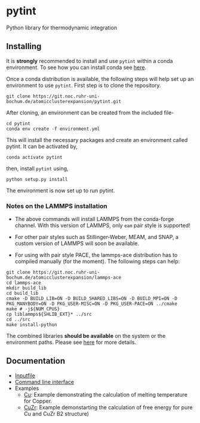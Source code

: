 # pytint

Python library for thermodynamic integration

## Installing

It is **strongly** recommended to install and use `pytint` within a conda environment. To see how you can install conda see [here](https://docs.conda.io/projects/conda/en/latest/user-guide/install/).

Once a conda distribution is available, the following steps will help set up an environment to use `pytint`. First step is to clone the repository.

```
git clone https://git.noc.ruhr-uni-bochum.de/atomicclusterexpansion/pytint.git
```

After cloning, an environment can be created from the included file-

```
cd pytint
conda env create -f environment.yml
```

This will install the necessary packages and create an environment called pytint. It can be activated by,

```
conda activate pytint
```

then, install `pytint` using,

```
python setup.py install
```
The environment is now set up to run pytint.

### Notes on the LAMMPS installation

- The above commands will install LAMMPS from the conda-forge channel. With this version of LAMMPS, only `eam` pair style is supported!

- For other pair styles such as Stillinger-Weber, MEAM, and SNAP, a custom version of LAMMPS will soon be available.

- For using with pair style PACE, the lammps-ace distribution has to compiled manually (for the moment). The following steps can help:

```
git clone https://git.noc.ruhr-uni-bochum.de/atomicclusterexpansion/lammps-ace
cd lammps-ace
mkdir build_lib
cd build_lib
cmake -D BUILD_LIB=ON -D BUILD_SHARED_LIBS=ON -D BUILD_MPI=ON -D PKG_MANYBODY=ON -D PKG_USER-MISC=ON -D PKG_USER-PACE=ON ../cmake
make # -j${NUM_CPUS}
cp liblammps${SHLIB_EXT}* ../src
cd ../src
make install-python 
```
The combined libraries **should be available** on the system or the environment paths. Please see [here](https://lammps.sandia.gov/doc/Python_install.html) for more details.

## Documentation

- [Inputfile](examples/inputfile.md)
- [Command line interface](examples/cli.md)
- Examples
    - [Cu](examples/Cu_EAM/cu_example.ipynb): Example demonstrating the calculation of melting temperature for Copper.
    - [CuZr](examples/CuZr_EAM/cuzr_example.ipynb): Example demonstarting the calculation of free energy for pure Cu and CuZr B2 structure)
